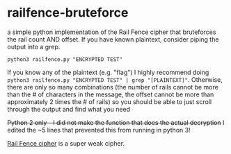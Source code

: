 # railfence-bruteforce
a simple python implementation of the Rail Fence cipher that bruteforces the rail count AND offset. If you have known plaintext, consider piping the output into a grep.

`python3 railfence.py "ENCRYPTED TEST"`

If you know any of the plaintext (e.g. "flag") I highly recommend doing `python3 railfence.py "ENCRYPTED TEST" | grep "[PLAINTEXT]"`. Otherwise, there are only so many combinations (the number of rails cannot be more than the # of characters in the message, the offset cannot be more than approximately 2 times the # of rails) so you should be able to just scroll through the output and find what you need

~~Python 2 only - I did not make the function that does the actual decryption~~ I edited the ~5 lines that prevented this from running in python 3!

[Rail Fence cipher](https://en.wikipedia.org/wiki/Rail_fence_cipher)
is a super weak cipher.
